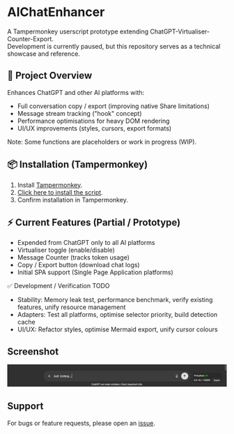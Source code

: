 # AIChatEnhancer
A Tampermonkey userscript prototype extending ChatGPT-Virtualiser-Counter-Export. <br>
Development is currently paused, but this repository serves as a technical showcase and reference.

## 🚀 Project Overview

Enhances ChatGPT and other AI platforms with:

- Full conversation copy / export (improving native Share limitations)
- Message stream tracking ("hook" concept)
- Performance optimisations for heavy DOM rendering
- UI/UX improvements (styles, cursors, export formats)

Note: Some functions are placeholders or work in progress (WIP).

## 📦 Installation (Tampermonkey)
1. Install [Tampermonkey](https://www.tampermonkey.net/).
2. [Click here to install the script](https://raw.githubusercontent.com/vasilywarmare/AIChatEnhancer/main/AIChatEnhancer.user.js).
3. Confirm installation in Tampermonkey.

## ⚡ Current Features (Partial / Prototype)
- Expended from ChatGPT only to all AI platforms
- Virtualiser toggle (enable/disable)
- Message Counter (tracks token usage)
- Copy / Export button (download chat logs)
- Initial SPA support (Single Page Application platforms)

✅ Development / Verification TODO
- Stability: Memory leak test, performance benchmark, verify existing features, unify resource management
- Adapters: Test all platforms, optimise selector priority, build detection cache
- UI/UX: Refactor styles, optimise Mermaid export, unify cursor colours

## Screenshot
![Screenshot](Screenshot.png)

## Support
For bugs or feature requests, please open an [issue](https://github.com/vasilywarmare/AIChatEnhancer/issues).
